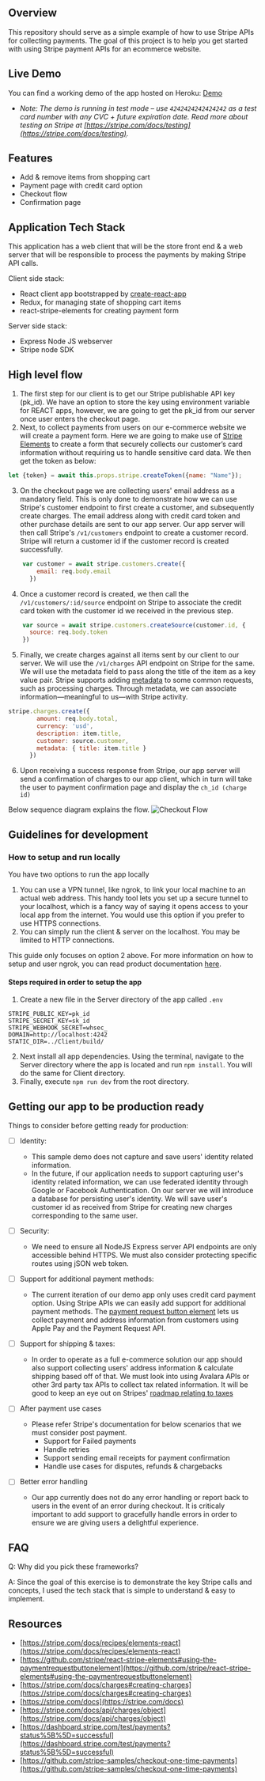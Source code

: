 ## Overview
This repository should serve as a simple example of how to use Stripe APIs for collecting payments. The goal of this project is to help you get started with using Stripe payment APIs for an ecommerce website. 
## Live Demo
 You can find a working demo of the app hosted on Heroku: [Demo](https://fast-retreat-49982.herokuapp.com/)
 - *Note: The demo is running in test mode – use `4242424242424242` as a test card number with any CVC + future expiration date.*
*Read more about testing on Stripe at  [https://stripe.com/docs/testing](https://stripe.com/docs/testing).*
## Features
 -   Add & remove items from shopping cart
 -   Payment page with credit card option
 -   Checkout flow
 -   Confirmation page
## Application Tech Stack
This application has a web client that will be the store front end & a web server that will be responsible to process the payments by making Stripe API calls.  

Client side stack:
 - React client app bootstrapped by [create-react-app ]([https://create-react-app.dev/docs/getting-started](https://create-react-app.dev/docs/getting-started))
 - Redux, for managing state of shopping cart items
 - react-stripe-elements for creating payment form

Server side stack:
- Express Node JS webserver
- Stripe node SDK

## High level flow

1.	The first step for our client is to get our Stripe publishable API key (pk_id). We have an option to store the key using environment variable for REACT apps, however, we are going to get the pk_id from our server once user enters the checkout page.
2.	Next, to collect payments from users on our e-commerce website we will create a payment form. Here we are going to make use of [Stripe Elements]([https://stripe.com/docs/recipes/elements-react](https://stripe.com/docs/recipes/elements-react)) to create a form that securely collects our customer’s card information without requiring us to handle sensitive card data. 
We then get the token as below: 
```javascript
let {token} = await this.props.stripe.createToken({name: "Name"});
```
3.	On the checkout page we are collecting users' email address as a mandatory field. This is only done to demonstrate how we can use Stripe's customer endpoint to first create a customer, and subsequently create charges. The email address along with credit card token and other purchase details are sent to our app server. Our app server will then call Stripe's `/v1/customers` endpoint to create a customer record. Stripe will return a customer id if the customer record is created successfully. 
```javascript
    var customer = await stripe.customers.create({
        email: req.body.email
      })
```
4.	Once a customer record is created, we then call the  `/v1/customers/:id/source` endpoint on Stripe to associate the credit card token with the customer id we received in the previous step. 
```javascript
    var source = await stripe.customers.createSource(customer.id, {
      source: req.body.token
    })
```
5.	Finally, we create charges against all items sent by our client to our server. We will use the  `/v1/charges`  API endpoint on Stripe for the same. We will use the metadata field to pass along the title of the item as a key value pair. Stripe supports adding [metadata](https://stripe.com/docs/api#metadata) to some common requests, such as processing charges. Through metadata, we can associate information—meaningful to us—with Stripe activity. 

```javascript
stripe.charges.create({
        amount: req.body.total,
        currency: 'usd',
        description: item.title,
        customer: source.customer,
        metadata: { title: item.title }
      })
```

6.	Upon receiving a success response from Stripe, our app server will send a confirmation of charges to our app client, which in turn will take the user to payment confirmation page and display the `ch_id (charge id)`

Below sequence diagram explains the flow. 
![Checkout Flow](https://i.imgur.com/JzcpnNu.png)

 
## Guidelines for development
### How to setup and run locally

You have two options to run the app locally
1. You can use a VPN tunnel, like ngrok, to link your local machine to an actual web address. This handy tool lets you set up a secure tunnel to your localhost, which is a fancy way of saying it opens access to your local app from the internet. You would use this option if you prefer to use HTTPS connections. 
2. You can simply run the client & server on the localhost. You may be limited to HTTP connections. 

This guide only focuses on option 2 above. For more information on how to setup and user ngrok, you can read product documentation [here](https://ngrok.com/docs).

#### Steps required in order to setup the app

1. Create a new file in the Server directory of the app called `.env`
```
STRIPE_PUBLIC_KEY=pk_id
STRIPE_SECRET_KEY=sk_id
STRIPE_WEBHOOK_SECRET=whsec_
DOMAIN=http://localhost:4242
STATIC_DIR=../Client/build/
```
2. Next install all app dependencies. Using the terminal, navigate to the Server directory where the app is located and run `npm install`. You will do the same for Client directory. 
3. Finally, execute `npm run dev` from the root directory.


## Getting our app to be production ready
Things to consider before getting ready for production:

 - [ ] Identity:
	 - This sample demo does not capture and save users' identity related information. 
	 - In the future, if our application needs to support capturing user's identity related information, we can use federated identity through Google or Facebook Authentication. On our server we will introduce a database for persisting user's identity. We will save user's customer id as received from Stripe for creating new charges corresponding to the same user.
    
 - [ ] Security:
	 - We need to ensure all NodeJS Express server API endpoints are only accessible behind HTTPS. We must also consider protecting specific routes using jSON web token. 

 - [ ] Support for additional payment methods:
	 - The current iteration of our demo app only uses credit card payment option. Using Stripe APIs we can easily add support for additional payment methods. The [payment request button element](%5Bhttps://github.com/stripe/react-stripe-elements#using-the-paymentrequestbuttonelement%5D%28https://github.com/stripe/react-stripe-elements#using-the-paymentrequestbuttonelement%29) lets us collect payment and address information from customers using Apple Pay and the Payment Request API.

 - [ ] Support for shipping & taxes:
	 - In order to operate as a full e-commerce solution our app should also support collecting users' address information & calculate shipping based off of that. We must look into using Avalara APIs or other 3rd party tax APIs to collect tax related information. It will be good to keep an eye out on Stripes' [roadmap relating to taxes](https://stripe.com/docs/billing/taxes) 

- [ ] After payment use cases
	- Please refer Stripe's documentation for below scenarios that we must consider post payment. 
	    - Support for Failed payments
	    - Handle retries
	    - Support sending email receipts for payment confirmation
	    - Handle use cases for disputes, refunds & chargebacks

- [ ] Better error handling
	- Our app currently does not do any error handling or report back to users in the event of an error during checkout. It is criticaly important to add support to gracefully handle errors in order to ensure we are giving users a delightful experience. 

## FAQ

Q: Why did you pick these frameworks?

A: Since the goal of this exercise is to demonstrate the key Stripe calls and concepts, I used the tech stack that is simple to understand & easy to implement.


## Resources

-   [https://stripe.com/docs/recipes/elements-react](https://stripe.com/docs/recipes/elements-react)
-   [https://github.com/stripe/react-stripe-elements#using-the-paymentrequestbuttonelement](https://github.com/stripe/react-stripe-elements#using-the-paymentrequestbuttonelement)
-   [https://stripe.com/docs/charges#creating-charges](https://stripe.com/docs/charges#creating-charges)
-   [https://stripe.com/docs](https://stripe.com/docs)
-   [https://stripe.com/docs/api/charges/object](https://stripe.com/docs/api/charges/object)
-   [https://dashboard.stripe.com/test/payments?status%5B%5D=successful](https://dashboard.stripe.com/test/payments?status%5B%5D=successful)
-   [https://github.com/stripe-samples/checkout-one-time-payments](https://github.com/stripe-samples/checkout-one-time-payments)
